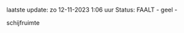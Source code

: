 laatste update: 
zo 12-11-2023  1:06   uur 
Status: FAALT - geel - 
<div class="service Y">schijfruimte</div>